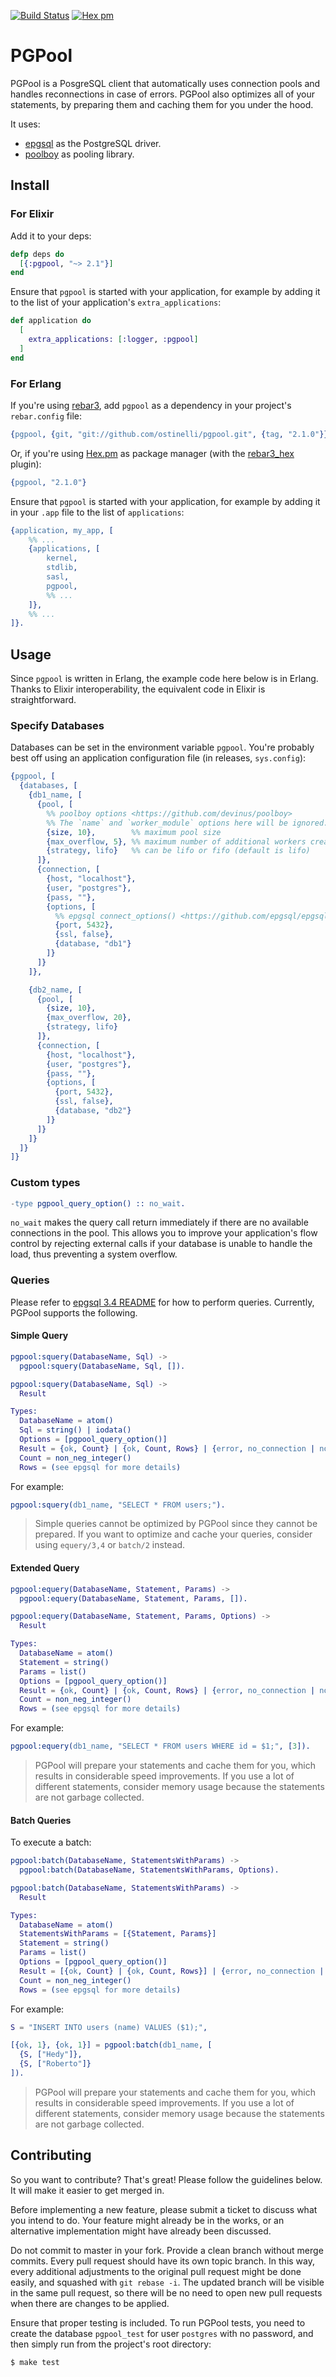 
[![Build Status](https://travis-ci.org/ostinelli/pgpool.svg?branch=master)](https://travis-ci.org/ostinelli/pgpool)
[![Hex pm](https://img.shields.io/hexpm/v/pgpool.svg)](https://hex.pm/packages/pgpool)

# PGPool
PGPool is a PosgreSQL client that automatically uses connection pools and handles reconnections in case of errors.  PGPool also optimizes all of your statements, by preparing them and caching them for you under the hood.

It uses:

 * [epgsql](https://github.com/epgsql/epgsql) as the PostgreSQL driver.
 * [poolboy](https://github.com/devinus/poolboy) as pooling library.


## Install

### For Elixir
Add it to your deps:

```elixir
defp deps do
  [{:pgpool, "~> 2.1"}]
end
```

Ensure that `pgpool` is started with your application, for example by adding it to the list of your application's `extra_applications`:

```elixir
def application do
  [
    extra_applications: [:logger, :pgpool]
  ]
end
```

### For Erlang
If you're using [rebar3](https://github.com/erlang/rebar3), add `pgpool` as a dependency in your project's `rebar.config` file:

```erlang
{pgpool, {git, "git://github.com/ostinelli/pgpool.git", {tag, "2.1.0"}}}
```

Or, if you're using [Hex.pm](https://hex.pm/) as package manager (with the [rebar3_hex](https://github.com/hexpm/rebar3_hex) plugin):

```erlang
{pgpool, "2.1.0"}
```

Ensure that `pgpool` is started with your application, for example by adding it in your `.app` file to the list of `applications`:

```erlang
{application, my_app, [
    %% ...
    {applications, [
        kernel,
        stdlib,
        sasl,
        pgpool,
        %% ...
    ]},
    %% ...
]}.
```

## Usage
Since `pgpool` is written in Erlang, the example code here below is in Erlang. Thanks to Elixir interoperability, the equivalent code in Elixir is straightforward.


### Specify Databases
Databases can be set in the environment variable `pgpool`. You're probably best off using an application configuration file (in releases, `sys.config`):

```erlang
{pgpool, [
  {databases, [
    {db1_name, [
      {pool, [
        %% poolboy options <https://github.com/devinus/poolboy>
        %% The `name` and `worker_module` options here will be ignored.
        {size, 10},        %% maximum pool size
        {max_overflow, 5}, %% maximum number of additional workers created if pool is empty
        {strategy, lifo}   %% can be lifo or fifo (default is lifo)
      ]},
      {connection, [
        {host, "localhost"},
        {user, "postgres"},
        {pass, ""},
        {options, [
          %% epgsql connect_options() <https://github.com/epgsql/epgsql>
          {port, 5432},
          {ssl, false},
          {database, "db1"}
        ]}
      ]}
    ]},

    {db2_name, [
      {pool, [
        {size, 10},
        {max_overflow, 20},
        {strategy, lifo}
      ]},
      {connection, [
        {host, "localhost"},
        {user, "postgres"},
        {pass, ""},
        {options, [
          {port, 5432},
          {ssl, false},
          {database, "db2"}
        ]}
      ]}
    ]}
  ]}
]}
```

### Custom types

```erlang
-type pgpool_query_option() :: no_wait.
```

`no_wait` makes the query call return immediately if there are no available connections in the pool. This allows you to improve your application's flow control by rejecting external calls if your database is unable to handle the load, thus preventing a system overflow.

### Queries
Please refer to [epgsql 3.4 README](https://github.com/epgsql/epgsql/blob/3.4.0/README.md) for how to perform queries. Currently, PGPool supports the following.

#### Simple Query

```erlang
pgpool:squery(DatabaseName, Sql) ->
  pgpool:squery(DatabaseName, Sql, []).
```

```erlang
pgpool:squery(DatabaseName, Sql) ->
  Result

Types:
  DatabaseName = atom()
  Sql = string() | iodata()
  Options = [pgpool_query_option()]
  Result = {ok, Count} | {ok, Count, Rows} | {error, no_connection | no_available_connections}
  Count = non_neg_integer()
  Rows = (see epgsql for more details)
```

For example:

```erlang
pgpool:squery(db1_name, "SELECT * FROM users;").
```

> Simple queries cannot be optimized by PGPool since they cannot be prepared. If you want to optimize and cache your queries, consider using `equery/3,4` or `batch/2` instead.

#### Extended Query

```erlang
pgpool:equery(DatabaseName, Statement, Params) ->
  pgpool:equery(DatabaseName, Statement, Params, []).
```

```erlang
pgpool:equery(DatabaseName, Statement, Params, Options) ->
  Result

Types:
  DatabaseName = atom()
  Statement = string()
  Params = list()
  Options = [pgpool_query_option()]
  Result = {ok, Count} | {ok, Count, Rows} | {error, no_connection | no_available_connections}
  Count = non_neg_integer()
  Rows = (see epgsql for more details)
```

For example:

```erlang
pgpool:equery(db1_name, "SELECT * FROM users WHERE id = $1;", [3]).
```

> PGPool will prepare your statements and cache them for you, which results in considerable speed improvements. If you use a lot of different statements, consider memory usage because the statements are not garbage collected.

#### Batch Queries
To execute a batch:

```erlang
pgpool:batch(DatabaseName, StatementsWithParams) ->
  pgpool:batch(DatabaseName, StatementsWithParams, Options).
```

```erlang
pgpool:batch(DatabaseName, StatementsWithParams) ->
  Result

Types:
  DatabaseName = atom()
  StatementsWithParams = [{Statement, Params}]
  Statement = string()
  Params = list()
  Options = [pgpool_query_option()]
  Result = [{ok, Count} | {ok, Count, Rows}] | {error, no_connection | no_available_connections}
  Count = non_neg_integer()
  Rows = (see epgsql for more details)
```

For example:

```erlang
S = "INSERT INTO users (name) VALUES ($1);",

[{ok, 1}, {ok, 1}] = pgpool:batch(db1_name, [
  {S, ["Hedy"]},
  {S, ["Roberto"]}
]).
```

> PGPool will prepare your statements and cache them for you, which results in considerable speed improvements. If you use a lot of different statements, consider memory usage because the statements are not garbage collected.


## Contributing
So you want to contribute? That's great! Please follow the guidelines below. It will make it easier to get merged in.

Before implementing a new feature, please submit a ticket to discuss what you intend to do. Your feature might already be in the works, or an alternative implementation might have already been discussed.

Do not commit to master in your fork. Provide a clean branch without merge commits. Every pull request should have its own topic branch. In this way, every additional adjustments to the original pull request might be done easily, and squashed with `git rebase -i`. The updated branch will be visible in the same pull request, so there will be no need to open new pull requests when there are changes to be applied.

Ensure that proper testing is included. To run PGPool tests, you need to create the database `pgpool_test` for user `postgres` with no password, and then simply run from the project's root directory:

```
$ make test
```
